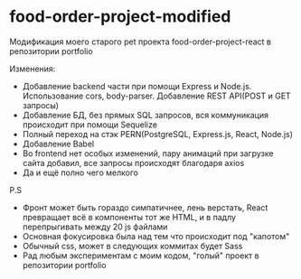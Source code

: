 # food-order-project-modified
Модификация моего старого pet проекта food-order-project-react в репозитории portfolio

Изменения:
- Добавление backend части при помощи Express и Node.js. Использование cors, body-parser. Добавление REST API(POST и GET запросы)
- Добавление БД, без прямых SQL запросов, вся коммуникация происходит при помощи Sequelize
- Полный переход на стэк PERN(PostgreSQL, Express.js, React, Node.js)
- Добавление Babel
- Во frontend нет особых изменений, пару анимаций при загрузке сайта добавил, все запросы происходят благодаря axios
- Да и ещё полно чего мелкого

P.S 
- Фронт может быть гораздо симпатичнее, лень верстать, React превращает всё в компоненты тот же HTML, и в падлу перепрыгивать между 20 js файлами
- Основная фокусировка была над тем что происходит под "капотом" 
- Обычный css, может в следующих коммитах будет Sass
- Рад любым экспериментам с моим кодом, "голый" проект в репозитории portfolio
